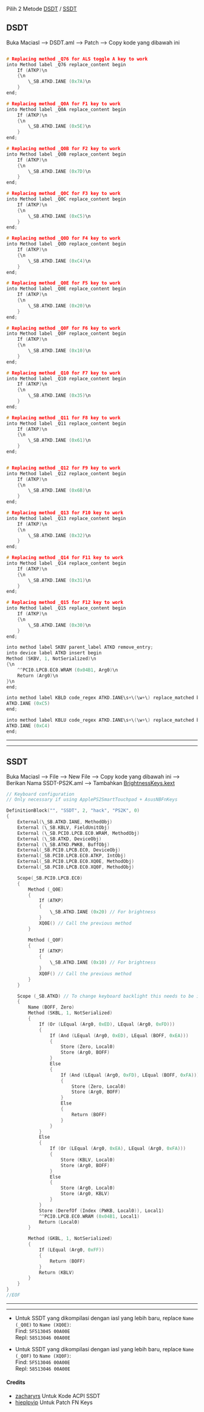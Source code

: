 Pilih 2 Metode [DSDT](#DSDT) / [SSDT](#SSDT)


## DSDT 

Buka Maciasl --> DSDT.aml --> Patch --> Copy kode yang dibawah ini


```c

# Replacing method _Q76 for ALS toggle A key to work
into Method label _Q76 replace_content begin
    If (ATKP)\n
    {\n
        \_SB.ATKD.IANE (0x7A)\n
    }
end;

# Replacing method _Q0A for F1 key to work
into Method label _Q0A replace_content begin
    If (ATKP)\n
    {\n
        \_SB.ATKD.IANE (0x5E)\n
    }
end;

# Replacing method _Q0B for F2 key to work
into Method label _Q0B replace_content begin
    If (ATKP)\n
    {\n
        \_SB.ATKD.IANE (0x7D)\n
    }
end;

# Replacing method _Q0C for F3 key to work
into Method label _Q0C replace_content begin
    If (ATKP)\n
    {\n
        \_SB.ATKD.IANE (0xC5)\n
    }
end;

# Replacing method _Q0D for F4 key to work
into Method label _Q0D replace_content begin
    If (ATKP)\n
    {\n
        \_SB.ATKD.IANE (0xC4)\n
    }
end;

# Replacing method _Q0E for F5 key to work
into Method label _Q0E replace_content begin
    If (ATKP)\n
    {\n
        \_SB.ATKD.IANE (0x20)\n
    }
end;

# Replacing method _Q0F for F6 key to work
into Method label _Q0F replace_content begin
    If (ATKP)\n
    {\n
        \_SB.ATKD.IANE (0x10)\n
    }
end;

# Replacing method _Q10 for F7 key to work
into Method label _Q10 replace_content begin
    If (ATKP)\n
    {\n
        \_SB.ATKD.IANE (0x35)\n
    }
end;

# Replacing method _Q11 for F8 key to work
into Method label _Q11 replace_content begin
    If (ATKP)\n
    {\n
        \_SB.ATKD.IANE (0x61)\n
    }
end;


# Replacing method _Q12 for F9 key to work
into Method label _Q12 replace_content begin
    If (ATKP)\n
    {\n
        \_SB.ATKD.IANE (0x6B)\n
    }
end;

# Replacing method _Q13 for F10 key to work
into Method label _Q13 replace_content begin
    If (ATKP)\n
    {\n
        \_SB.ATKD.IANE (0x32)\n
    }
end;

# Replacing method _Q14 for F11 key to work
into Method label _Q14 replace_content begin
    If (ATKP)\n
    {\n
        \_SB.ATKD.IANE (0x31)\n
    }
end;

# Replacing method _Q15 for F12 key to work
into Method label _Q15 replace_content begin
    If (ATKP)\n
    {\n
        \_SB.ATKD.IANE (0x30)\n
    }
end;

into method label SKBV parent_label ATKD remove_entry;
into device label ATKD insert begin
Method (SKBV, 1, NotSerialized)\n
{\n
    ^^PCI0.LPCB.EC0.WRAM (0x04B1, Arg0)\n
    Return (Arg0)\n
}\n
end;

into method label KBLD code_regex ATKD.IANE\s+\(\w+\) replace_matched begin
ATKD.IANE (0xC5)
end;

into method label KBLU code_regex ATKD.IANE\s+\(\w+\) replace_matched begin
ATKD.IANE (0xC4)
end;


```
--------------------

-----------------------

## SSDT 
Buka Maciasl --> File --> New File --> Copy kode yang dibawah ini --> Berikan Nama SSDT-PS2K.aml --> Tambahkan [BrightnessKeys.kext](https://github.com/acidanthera/BrightnessKeys/releases)

```c
// Keyboard configuration
// Only necessary if using ApplePS2SmartTouchpad + AsusNBFnKeys

DefinitionBlock("", "SSDT", 2, "hack", "PS2K", 0)
{
    External(\_SB.ATKD.IANE, MethodObj)
    External (\_SB.KBLV, FieldUnitObj)
    External (\_SB.PCI0.LPCB.EC0.WRAM, MethodObj)
    External (\_SB.ATKD, DeviceObj)
    External (\_SB.ATKD.PWKB, BuffObj)
    External(_SB.PCI0.LPCB.EC0, DeviceObj)
    External(_SB.PCI0.LPCB.EC0.ATKP, IntObj)
    External(_SB.PCI0.LPCB.EC0.XQ0E, MethodObj)
    External(_SB.PCI0.LPCB.EC0.XQ0F, MethodObj)

    Scope(_SB.PCI0.LPCB.EC0)
    {
        Method (_Q0E)
        {
            If (ATKP)
            {
                \_SB.ATKD.IANE (0x20) // For brightness
            }
            XQ0E() // Call the previous method
        }

        Method (_Q0F)
        {
            If (ATKP)
            {
                \_SB.ATKD.IANE (0x10) // For brightness
            }
            XQ0F() // Call the previous method
        }
    }

    Scope (_SB.ATKD) // To change keyboard backlight this needs to be injected
    {
        Name (BOFF, Zero)
        Method (SKBL, 1, NotSerialized)
        {
            If (Or (LEqual (Arg0, 0xED), LEqual (Arg0, 0xFD)))
            {
                If (And (LEqual (Arg0, 0xED), LEqual (BOFF, 0xEA)))
                {
                    Store (Zero, Local0)
                    Store (Arg0, BOFF)
                }
                Else
                {
                    If (And (LEqual (Arg0, 0xFD), LEqual (BOFF, 0xFA)))
                    {
                        Store (Zero, Local0)
                        Store (Arg0, BOFF)
                    }
                    Else
                    {
                        Return (BOFF)
                    }
                }
            }
            Else
            {
                If (Or (LEqual (Arg0, 0xEA), LEqual (Arg0, 0xFA)))
                {
                    Store (KBLV, Local0)
                    Store (Arg0, BOFF)
                }
                Else
                {
                    Store (Arg0, Local0)
                    Store (Arg0, KBLV)
                }
            }
            Store (DerefOf (Index (PWKB, Local0)), Local1)
            ^^PCI0.LPCB.EC0.WRAM (0x04B1, Local1)
            Return (Local0)
        }

        Method (GKBL, 1, NotSerialized)
        {
            If (LEqual (Arg0, 0xFF))
            {
                Return (BOFF)
            }
            Return (KBLV)
        }
    }
}
//EOF

```
--------------------

-----------------------

- Untuk SSDT yang dikompilasi dengan iasl yang lebih baru, replace `Name (_Q0E)` to `Name (XQ0E)`:  
Find: `5F513045 00A00E`  
Repl: `58513046 00A00E` 

- Untuk SSDT yang dikompilasi dengan iasl yang lebih baru, replace `Name (_Q0F)` to `Name (XQ0F)`:   
Find: `5F513046 00A00E`   
Repl: `58513046 00A00E` 
</details>

#### Credits
- [zacharyrs](https://github.com/zacharyrs/GL551JW-Hackintosh) Untuk Kode ACPI SSDT
- [hieplpvip](https://github.com/hieplpvip/AsusSMC) Untuk Patch FN Keys
